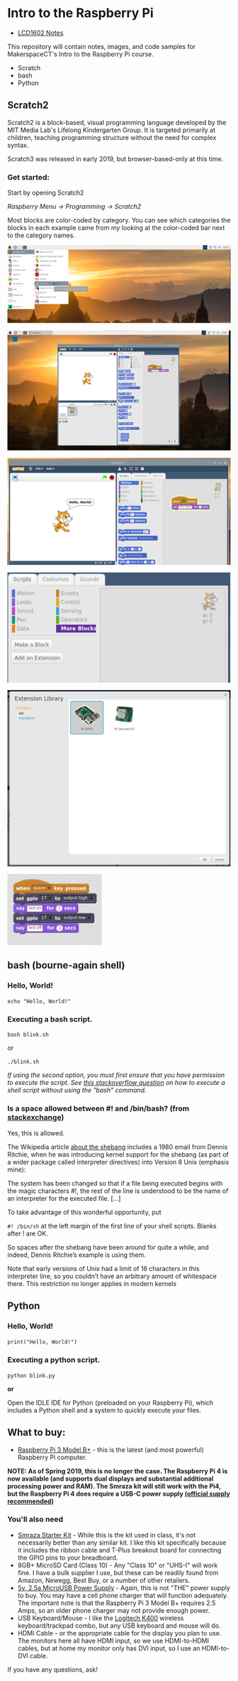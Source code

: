# Intro to the Raspberry Pi

* [LCD1602 Notes](./LCD1602_guide.md)


This repository will contain notes, images, and code samples for MakerspaceCT's Intro to the Raspberry Pi course.

* Scratch
* bash
* Python

## Scratch2

Scratch2 is a block-based, visual programming language developed by the MIT Media Lab's Lifelong Kindergarten Group. It is targeted primarily at children, teaching programming structure without the need for complex syntax.

Scratch3 was released in early 2019, but browser-based-only at this time.

### Get started:
Start by opening Scratch2

*Raspberry Menu -> Programming -> Scratch2*

Most blocks are color-coded by category. You can see which categories the blocks in each example came from my looking at the color-coded bar next to the category names.

![scratch2 menu visualization](img/1_pi_menu_scratch2.png)

![scratch2 screenshot](img/2_scratch2_full_screen.png)

![scratch2 screenshot](img/3_scratch2_hello_world_program_zoom.png)

![scratch2 screenshot](img/4_scratch2more_blocks.png)

![scratch2 screenshot](img/5_scratch2_pi_gpio.png)

![scratch2 screenshot](img/6_scratch2_blink.png)
## bash (bourne-again shell)

### Hello, World!
`echo "Hello, World!"`

### Executing a bash script.
```
bash blink.sh
```

or

```
./blink.sh
```
*If using the second option, you must first ensure that you have permission to execute the script. See [this stackoverflow question](https://stackoverflow.com/questions/8779951/how-do-i-run-a-shell-script-without-using-sh-or-bash-commands) on how to execute a shell script without using the "bash" command.*


### Is a space allowed between #! and /bin/bash? (from [stackexchange](https://unix.stackexchange.com/questions/276751/is-space-allowed-between-and-bin-bash-in-shebang))

Yes, this is allowed.

The Wikipedia article [about the shebang](https://en.wikipedia.org/wiki/Shebang_(Unix)#History) includes a 1980 email from Dennis Ritchie, when he was introducing kernel support for the shebang (as part of a wider package called interpreter directives) into Version 8 Unix (emphasis mine):

The system has been changed so that if a file being executed begins with the magic characters #!, the rest of the line is understood to be the name of an interpreter for the executed file. […]

To take advantage of this wonderful opportunity, put

`#! /bin/sh`
at the left margin of the first line of your shell scripts. Blanks after ! are OK.

So spaces after the shebang have been around for quite a while, and indeed, Dennis Ritchie’s example is using them.

Note that early versions of Unix had a limit of 16 characters in this interpreter line, so you couldn’t have an arbitrary amount of whitespace there. This restriction no longer applies in modern kernels

## Python

### Hello, World!
`print("Hello, World!")`

### Executing a python script.
```
python blink.py
```

**or**

Open the IDLE IDE for Python (preloaded on your Raspberry Pi), which includes a Python shell and a system to quickly execute your files.


## What to buy:
* [Raspberry Pi 3 Model B+](https://www.arrow.com/en/products/raspberrypi3b/raspberry-pi-foundation) - this is the latest (and most powerful) Raspberry Pi computer.

**NOTE: As of Spring 2019, this is no longer the case. The Raspberry Pi 4 is now available (and supports dual displays and substantial additional processing power and RAM). The Smraza kit will still work with the Pi4, but the Raspberry Pi 4 does require a USB-C power supply [(official supply recommended)](https://bgr.com/2019/07/10/raspberry-pi-4-usb-c-charging-issue-how-to-fix-the-power-problem/)**

### You'll also need

* [Smraza Starter Kit](https://www.amazon.com/Smraza-Starter-Ultrasonic-Distance-Raspberry/dp/B01MATM4XF/ref=sr_1_2?ie=UTF8&qid=1546989796&sr=8-2&keywords=smraza+raspberry+pi+arduino) - While this is the kit used in class, it's not necessarily better than any similar kit. I like this kit specifically because it includes the ribbon cable and T-Plus breakout board for connecting the GPIO pins to your breadboard.
* 8GB+ MicroSD Card (Class 10) - Any "Class 10" or "UHS-I" will work fine. I have a bulk supplier I use, but these can be readily found from Amazon, Newegg, Best Buy, or a number of other retailers.
* [5v, 2.5a MicroUSB Power Supply](https://www.amazon.com/CanaKit-Raspberry-Supply-Adapter-Listed/dp/B00MARDJZ4) - Again, this is not "THE" power supply to buy. You may have a cell phone charger that will function adequately. The important note is that the Raspberry Pi 3 Model B+ requires 2.5 Amps, so an older phone charger may not provide enough power.
* USB Keyboard/Mouse - I like the [Logitech K400](https://www.amazon.com/Logitech-Wireless-Keyboard-Control-Touchpad/dp/B014EUQOGK) wireless keyboard/trackpad combo, but any USB keyboard and mouse will do.
* HDMI Cable - or the appropriate cable for the display you plan to use. The monitors here all have HDMI input, so we use HDMI-to-HDMI cables, but at home my monitor only has DVI input, so I use an HDMI-to-DVI cable.

If you have any questions, ask!
